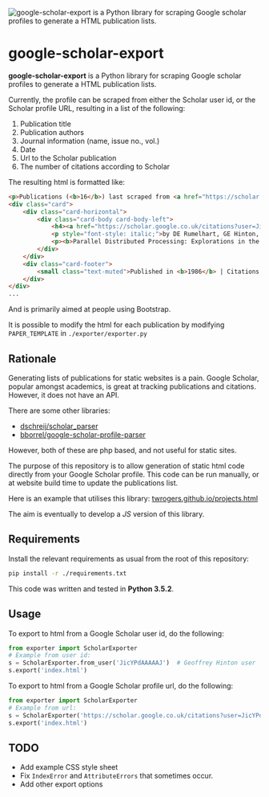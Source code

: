![google-scholar-export is a Python library for scraping Google scholar profiles to generate a HTML publication lists.
](https://twrogers.github.io/assets/images/scholar-exporter.png)

# google-scholar-export
**google-scholar-export** is a Python library for scraping Google scholar profiles to generate a HTML publication lists.

Currently, the profile can be scraped from either the Scholar user id, or the Scholar profile URL, resulting in a list
of the following:

1. Publication title
2. Publication authors
3. Journal information (name, issue no., vol.)
4. Date
5. Url to the Scholar publication
6. The number of citations according to Scholar

The resulting html is formatted like:
```html
<p>Publications (<b>16</b>) last scraped from <a href="https://scholar.google.co.uk/citations?user=JicYPdAAAAAJ&hl=en">Google Scholar</a> on <b>2019-08-09</b>.</p>
<div class="card">
    <div class="card-horizontal">
        <div class="card-body card-body-left">
            <h4><a href="https://scholar.google.co.uk/citations?user=JicYPdAAAAAJ&hl=en#d=gs_md_cita-d&u=%2Fcitations%3Fview_op%3Dview_citation%26hl%3Den%26oe%3DASCII%26user%3DJicYPdAAAAAJ%26citation_for_view%3DJicYPdAAAAAJ%3AGFxP56DSvIMC">Learning internal representations by error-propagation</a></h4>
            <p style="font-style: italic;">by DE Rumelhart, GE Hinton, RJ Williams</p>
            <p><b>Parallel Distributed Processing: Explorations in the Microstructure of …</b></p>
        </div>
    </div>
    <div class="card-footer">
        <small class="text-muted">Published in <b>1986</b> | Citations: <b>62219</b></small>
    </div>
</div>
...
```
And is primarily aimed at people using Bootstrap.

It is possible to modify the html for each publication by modifying `PAPER_TEMPLATE` in `./exporter/exporter.py`

## Rationale
Generating lists of publications for static websites is a pain. Google Scholar, popular amongst academics, is great at
tracking publications and citations. However, it does not have an API.

There are some other libraries:
* [dschreij/scholar_parser](https://github.com/dschreij/scholar_parser)
* [bborrel/google-scholar-profile-parser](https://github.com/bborrel/google-scholar-profile-parser#project-rationale)

However, both of these are php based, and not useful for static sites.

The purpose of this repository is to allow generation of static html code directly from your Google Scholar profile.
This code can be run manually, or at website build time to update the publications list.

Here is an example that utilises this library:
[twrogers.github.io/projects.html](https://twrogers.github.io/projects.html#publications)

The aim is eventually to develop a _JS_ version of this library.

## Requirements
Install the relevant requirements as usual from the root of this repository:

```bash
pip install -r ./requirements.txt
```
This code was written and tested in **Python 3.5.2**.

## Usage
To export to html from a Google Scholar user id, do the following:

```python
from exporter import ScholarExporter
# Example from user id:
s = ScholarExporter.from_user('JicYPdAAAAAJ')  # Geoffrey Hinton user
s.export('index.html')
```

To export to html from a Google Scholar profile url, do the following:

```python
from exporter import ScholarExporter
# Example from url:
s = ScholarExporter('https://scholar.google.co.uk/citations?user=JicYPdAAAAAJ&hl=en')  # Geoffrey Hinton url
s.export('index.html')
```
## TODO
* Add example CSS style sheet
* Fix `IndexError` and `AttributeErrors` that sometimes occur.
* Add other export options
